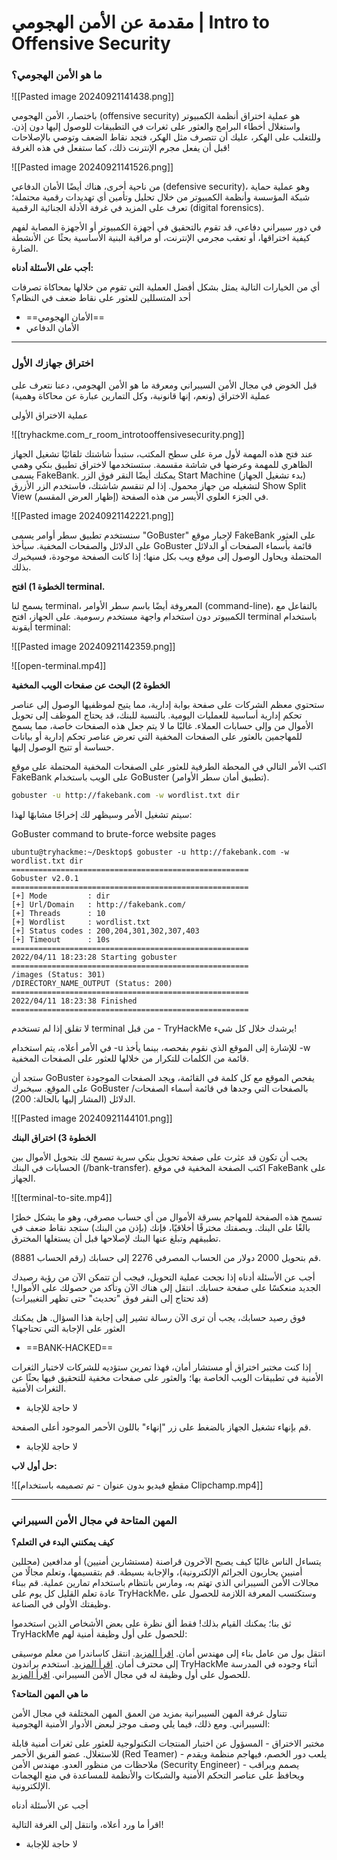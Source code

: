 # مقدمة عن الأمن الهجومي | Intro to Offensive Security


### ما هو الأمن الهجومي؟

![[Pasted image 20240921141438.png]]

باختصار، الأمن الهجومي (offensive security) هو عملية اختراق أنظمة الكمبيوتر واستغلال أخطاء البرامج والعثور على ثغرات في التطبيقات للوصول إليها دون إذن.
وللتغلب على الهكر، عليك أن تتصرف مثل الهكر، فتجد نقاط الضعف وتوصي بالإصلاحات قبل أن يفعل مجرم الإنترنت ذلك، كما ستفعل في هذه الغرفة!

![[Pasted image 20240921141526.png]]

من ناحية أخرى، هناك أيضًا الأمان الدفاعي (defensive security)، وهو عملية حماية شبكة المؤسسة وأنظمة الكمبيوتر من خلال تحليل وتأمين أي تهديدات رقمية محتملة؛ تعرف على المزيد في غرفة الأدلة الجنائية الرقمية (digital forensics).

في دور سيبراني دفاعي، قد تقوم بالتحقيق في أجهزة الكمبيوتر أو الأجهزة المصابة لفهم كيفية اختراقها، أو تعقب مجرمي الإنترنت، أو مراقبة البنية الأساسية بحثًا عن الأنشطة الضارة.

**أجب على الأسئلة أدناه:**

أي من الخيارات التالية يمثل بشكل أفضل العملية التي تقوم من خلالها بمحاكاة تصرفات أحد المتسللين للعثور على نقاط ضعف في النظام؟

- ==الأمان الهجومي==
- الأمان الدفاعي

---
### اختراق جهازك الأول

قبل الخوض في مجال الأمن السيبراني ومعرفة ما هو الأمن الهجومي، دعنا نتعرف على عملية الاختراق (ونعم، إنها قانونية، وكل التمارين عبارة عن محاكاة وهمية)

عملية الاختراق الأولى

![[tryhackme.com_r_room_introtooffensivesecurity.png]]

عند فتح هذه المهمة لأول مرة على سطح المكتب، ستبدأ شاشتك تلقائيًا تشغيل الجهاز الظاهري للمهمة وعرضها في شاشة مقسمة. ستستخدمها لاختراق تطبيق بنكي وهمي يسمى FakeBank. يمكنك أيضًا النقر فوق الزر Start Machine (بدء تشغيل الجهاز) لتشغيله من جهاز محمول. إذا لم تنقسم شاشتك، فاستخدم الزر الأزرق Show Split View (إظهار العرض المقسم) في الجزء العلوي الأيسر من هذه الصفحة.

![[Pasted image 20240921142221.png]]

سنستخدم تطبيق سطر أوامر يسمى "GoBuster" لإجبار موقع FakeBank على العثور على الدلائل والصفحات المخفية. سيأخذ GoBuster قائمة بأسماء الصفحات أو الدلائل المحتملة ويحاول الوصول إلى موقع ويب بكل منها؛ إذا كانت الصفحة موجودة، فسيخبرك بذلك.

**الخطوة 1) افتح terminal.**

يسمح لنا terminal، المعروفة أيضًا باسم سطر الأوامر (command-line)، بالتفاعل مع الكمبيوتر دون استخدام واجهة مستخدم رسومية. على الجهاز، افتح terminal باستخدام أيقونة terminal:

![[Pasted image 20240921142359.png]]

![[open-terminal.mp4]]

**الخطوة 2) البحث عن صفحات الويب المخفية**

ستحتوي معظم الشركات على صفحة بوابة إدارية، مما يتيح لموظفيها الوصول إلى عناصر تحكم إدارية أساسية للعمليات اليومية. بالنسبة للبنك، قد يحتاج الموظف إلى تحويل الأموال من وإلى حسابات العملاء. غالبًا ما لا يتم جعل هذه الصفحات خاصة، مما يسمح للمهاجمين بالعثور على الصفحات المخفية التي تعرض عناصر تحكم إدارية أو بيانات حساسة أو تتيح الوصول إليها.

اكتب الأمر التالي في المحطة الطرفية للعثور على الصفحات المخفية المحتملة على موقع FakeBank على الويب باستخدام GoBuster (تطبيق أمان سطر الأوامر).

```bash
gobuster -u http://fakebank.com -w wordlist.txt dir
```

سيتم تشغيل الأمر وسيظهر لك إخراجًا مشابهًا لهذا:

GoBuster command to brute-force website pages

```markup
ubuntu@tryhackme:~/Desktop$ gobuster -u http://fakebank.com -w wordlist.txt dir
=====================================================
Gobuster v2.0.1
=====================================================
[+] Mode         : dir
[+] Url/Domain   : http://fakebank.com/
[+] Threads      : 10
[+] Wordlist     : wordlist.txt
[+] Status codes : 200,204,301,302,307,403
[+] Timeout      : 10s
=====================================================
2022/04/11 18:23:28 Starting gobuster
=====================================================
/images (Status: 301)
/DIRECTORY_NAME_OUTPUT (Status: 200)
=====================================================
2022/04/11 18:23:38 Finished
=====================================================
```

لا تقلق إذا لم تستخدم terminal من قبل - TryHackMe يرشدك خلال كل شيء!

في الأمر أعلاه، يتم استخدام -u للإشارة إلى الموقع الذي نقوم بفحصه، بينما يأخذ -w قائمة من الكلمات للتكرار من خلالها للعثور على الصفحات المخفية.

ستجد أن GoBuster يفحص الموقع مع كل كلمة في القائمة، ويجد الصفحات الموجودة على الموقع. سيخبرك GoBuster بالصفحات التي وجدها في قائمة أسماء الصفحات/الدلائل (المشار إليها بالحالة: 200).

![[Pasted image 20240921144101.png]]

**الخطوة 3) اختراق البنك**

يجب أن تكون قد عثرت على صفحة تحويل بنكي سرية تسمح لك بتحويل الأموال بين الحسابات في البنك (/bank-transfer). اكتب الصفحة المخفية في موقع FakeBank على الجهاز.

![[terminal-to-site.mp4]]

تسمح هذه الصفحة للمهاجم بسرقة الأموال من أي حساب مصرفي، وهو ما يشكل خطرًا بالغًا على البنك. وبصفتك مخترقًا أخلاقيًا، فإنك (بإذن من البنك) ستجد نقاط ضعف في تطبيقهم وتبلغ عنها البنك لإصلاحها قبل أن يستغلها المخترق.

قم بتحويل 2000 دولار من الحساب المصرفي 2276 إلى حسابك (رقم الحساب 8881).

أجب عن الأسئلة أدناه
إذا نجحت عملية التحويل، فيجب أن تتمكن الآن من رؤية رصيدك الجديد منعكسًا على صفحة حسابك. انتقل إلى هناك الآن وتأكد من حصولك على الأموال! (قد تحتاج إلى النقر فوق "تحديث" حتى تظهر التغييرات)

فوق رصيد حسابك، يجب أن ترى الآن رسالة تشير إلى إجابة هذا السؤال. هل يمكنك العثور على الإجابة التي تحتاجها؟

- ==BANK-HACKED==

إذا كنت مختبر اختراق أو مستشار أمان، فهذا تمرين ستؤديه للشركات لاختبار الثغرات الأمنية في تطبيقات الويب الخاصة بها؛ والعثور على صفحات مخفية للتحقيق فيها بحثًا عن الثغرات الأمنية.

- لا حاجة للإجابة

قم بإنهاء تشغيل الجهاز بالضغط على زر "إنهاء" باللون الأحمر الموجود أعلى الصفحة.

- لا حاجة للإجابة

**حل أول لاب:**

![[مقطع فيديو بدون عنوان - تم تصميمه باستخدام Clipchamp.mp4]]

---
### المهن المتاحة في مجال الأمن السيبراني

**كيف يمكنني البدء في التعلم؟**

يتساءل الناس غالبًا كيف يصبح الآخرون قراصنة (مستشارين أمنيين) أو مدافعين (محللين أمنيين يحاربون الجرائم الإلكترونية)، والإجابة بسيطة. قم بتقسيمها، وتعلم مجالًا من مجالات الأمن السيبراني الذي تهتم به، ومارس بانتظام باستخدام تمارين عملية. قم ببناء عادة تعلم القليل كل يوم على TryHackMe، وستكتسب المعرفة اللازمة للحصول على وظيفتك الأولى في الصناعة.

ثق بنا؛ يمكنك القيام بذلك! فقط ألق نظرة على بعض الأشخاص الذين استخدموا TryHackMe للحصول على أول وظيفة أمنية لهم:

انتقل بول من عامل بناء إلى مهندس أمان. [اقرأ المزيد](https://tryhackme.com/r/resources/blog/construction-worker-to-security-engineer-how-paul-used-tryhackme-to-land-his-first-job-in-security).
انتقل كاساندرا من معلم موسيقى إلى محترف أمان. [اقرأ المزيد](https://tryhackme.com/r/resources/blog/the-teacher-becomes-the-student).
استخدم براندون TryHackMe أثناء وجوده في المدرسة للحصول على أول وظيفة له في مجال الأمن السيبراني. [اقرأ المزيد](https://tryhackme.com/r/resources/blog/brandons-success-story).

**ما هي المهن المتاحة؟**

تتناول غرفة المهن السيبرانية بمزيد من العمق المهن المختلفة في مجال الأمن السيبراني. ومع ذلك، فيما يلي وصف موجز لبعض الأدوار الأمنية الهجومية:

مختبر الاختراق - المسؤول عن اختبار المنتجات التكنولوجية للعثور على ثغرات أمنية قابلة للاستغلال.
عضو الفريق الأحمر (Red Teamer) - يلعب دور الخصم، فيهاجم منظمة ويقدم ملاحظات من منظور العدو.
مهندس الأمن (Security Engineer) - يصمم ويراقب ويحافظ على عناصر التحكم الأمنية والشبكات والأنظمة للمساعدة في منع الهجمات الإلكترونية.

أجب عن الأسئلة أدناه

اقرأ ما ورد أعلاه، وانتقل إلى الغرفة التالية!

- لا حاجة للإجابة